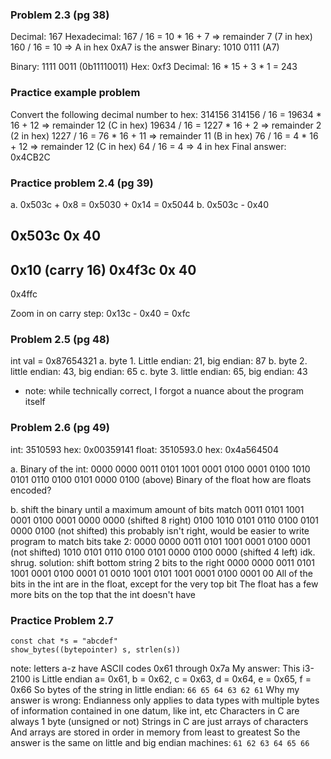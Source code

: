 ### Problem 2.3 (pg 38)

Decimal: 167
Hexadecimal:
167 / 16 = 10 * 16 + 7 => remainder 7 (7 in hex)
160 / 16 = 10 => A in hex
0xA7 is the answer
Binary:
1010 0111 (A7)

Binary: 1111 0011 (0b11110011)
Hex: 0xf3
Decimal: 16 * 15 + 3 * 1 = 243


### Practice example problem

Convert the following decimal number to hex:
314156
314156 / 16 = 19634 * 16 + 12 => remainder 12 (C in hex)
19634 / 16 = 1227 * 16 + 2 => remainder 2 (2 in hex)
1227 / 16 = 76 * 16 + 11 => remainder 11 (B in hex)
76 / 16 = 4 * 16 + 12 => remainder 12 (C in hex)
64 / 16 = 4 => 4 in hex
Final answer:
0x4CB2C

### Practice problem 2.4 (pg 39)

a. 0x503c + 0x8 = 0x5030 + 0x14 = 0x5044
b. 0x503c - 0x40

0x503c
0x  40
------

 0x10 (carry 16)
0x4f3c
0x  40
-------
0x4ffc

Zoom in on carry step:
0x13c - 0x40 = 0xfc

### Problem 2.5 (pg 48)

int val = 0x87654321
a. byte 1. Little endian: 21, big endian: 87
b. byte 2. little endian: 43, big endian: 65
c. byte 3. little endian: 65, big endian: 43
* note: while technically correct, I forgot a nuance about the program itself

### Problem 2.6 (pg 49)

int: 3510593
hex: 0x00359141
float: 3510593.0
hex: 0x4a564504

a.
Binary of the int:
0000 0000 0011 0101 1001 0001 0100 0001
0100 1010 0101 0110 0100 0101 0000 0100
(above) Binary of the float
how are floats encoded?

b. shift the binary until a maximum amount of bits match
0011 0101 1001 0001 0100 0001 0000 0000 (shifted 8 right)
0100 1010 0101 0110 0100 0101 0000 0100 (not shifted)
this probably isn't right, would be easier to write program to match bits
take 2:
0000 0000 0011 0101 1001 0001 0100 0001 (not shifted)
1010 0101 0110 0100 0101 0000 0100 0000 (shifted 4 left)
idk. shrug.
solution: shift bottom string 2 bits to the right
0000 0000 0011 0101 1001 0001 0100 0001
  01 0010 1001 0101 1001 0001 0100 0001 00
All of the bits in the int are in the float, except for the very top bit
The float has a few more bits on the top that the int doesn't have

### Practice Problem 2.7
```
const chat *s = "abcdef"
show_bytes((bytepointer) s, strlen(s))
```
note: letters a-z have ASCII codes 0x61 through 0x7a
My answer:
This i3-2100 is Little endian
a= 0x61, b = 0x62, c = 0x63, d = 0x64, e = 0x65, f = 0x66
So bytes of the string in little endian:
`66 65 64 63 62 61`
Why my answer is wrong:
Endianness only applies to data types with multiple bytes of information
contained in one datum, like int, etc
Characters in C are always 1 byte (unsigned or not)
Strings in C are just arrays of characters
And arrays are stored in order in memory from least to greatest
So the answer is the same on little and big endian machines:
`61 62 63 64 65 66`
